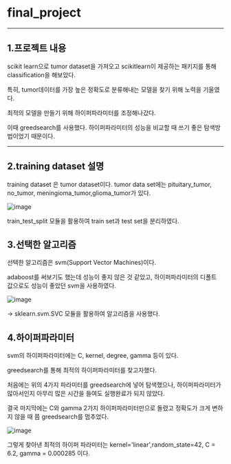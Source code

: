 # final_project
---
## 1.프로젝트 내용
scikit learn으로 tumor dataset을 가져오고 scikitlearn이 제공하는 패키지를 통해 classification을 해보았다. 

특히, tumor데이터를 가장 높은 정확도로 분류해내는 모델을 찾기 위해 노력을 기울였다.

최적의 모델을 만들기 위해 하이퍼파라미터를 조정해나갔다. 

이때 greedsearch를 사용했다. 하이퍼파라미터의 성능을 비교할 때 쓰기 좋은 탐색방법이었기 때문이다.

---
## 2.training dataset 설명
training dataset 은 tumor dataset이다. tumor data set에는 pituitary_tumor, no_tumor, meningioma_tumor,glioma_tumor가 있다.

![image](https://github.com/yeojuni/final_project/assets/109058626/fd7c93c8-11f1-428e-9802-7e6b4834860f)

train_test_split 모듈을 활용하여 train set과 test set을 분리하였다.


## 3.선택한 알고리즘
선택한 알고리즘은 svm(Support Vector Machines)이다.

adaboost를 써보기도 했는데 성능이 좋지 않은 것 같았고, 하이퍼파라미터의 디폴트 값으로도 성능이 좋았던 svm을 사용하였다.


![image](https://github.com/yeojuni/final_project/assets/109058626/a4c8d221-5c17-4bc8-ac8c-c56ed3796c7d)


-> sklearn.svm.SVC 모듈을 활용하여 알고리즘을 사용했다.




## 4.하이퍼파라미터

svm의 하이퍼파라미터에는 C, kernel, degree, gamma 등이 있다.

greedsearch를 통해 최적의 하이퍼파라미터를 찾고자했다.

처음에는 위의 4가지 파라미터를 greedsearch에 넣어 탐색했으나, 하이퍼파라미터가 많아서인지 아무리 많은 시간을 들여도 실행완료가 되지 않았다.

결국 마지막에는 C와 gamma 2가지 하이퍼파라미터만으로 돌렸고 정확도가 크게 변하지 않을 때 쯤 greedsearch를 멈추었다. 

![image](https://github.com/yeojuni/final_project/assets/109058626/21f0e5ab-eafe-4730-9e02-b922f4d6aa60)

그렇게 찾아낸 최적의 하이퍼 파라미터는 kernel='linear',random_state=42, C = 6.2, gamma =  0.000285 이다.




